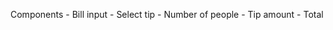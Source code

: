 <!-- How to get started -->

Components
	- Bill input
	- Select tip
	- Number of people
	- Tip amount
	- Total